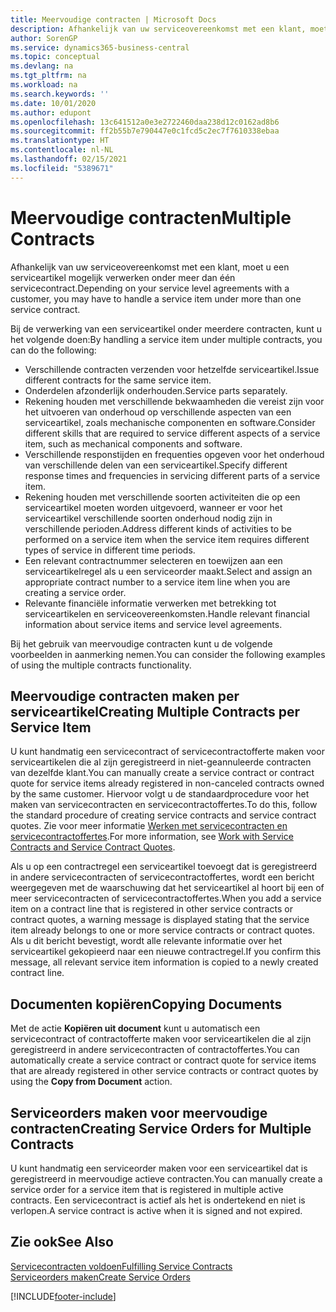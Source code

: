```yaml
---
title: Meervoudige contracten | Microsoft Docs
description: Afhankelijk van uw serviceovereenkomst met een klant, moet u een serviceartikel mogelijk verwerken onder meer dan één servicecontract.
author: SorenGP
ms.service: dynamics365-business-central
ms.topic: conceptual
ms.devlang: na
ms.tgt_pltfrm: na
ms.workload: na
ms.search.keywords: ''
ms.date: 10/01/2020
ms.author: edupont
ms.openlocfilehash: 13c641512a0e3e2722460daa238d12c0162ad8b6
ms.sourcegitcommit: ff2b55b7e790447e0c1fcd5c2ec7f7610338ebaa
ms.translationtype: HT
ms.contentlocale: nl-NL
ms.lasthandoff: 02/15/2021
ms.locfileid: "5389671"
---
```

# <a name="multiple-contracts"></a><span data-ttu-id="d7590-103">Meervoudige contracten</span><span class="sxs-lookup"><span data-stu-id="d7590-103">Multiple Contracts</span></span>
<span data-ttu-id="d7590-104">Afhankelijk van uw serviceovereenkomst met een klant, moet u een serviceartikel mogelijk verwerken onder meer dan één servicecontract.</span><span class="sxs-lookup"><span data-stu-id="d7590-104">Depending on your service level agreements with a customer, you may have to handle a service item under more than one service contract.</span></span>  
  
<span data-ttu-id="d7590-105">Bij de verwerking van een serviceartikel onder meerdere contracten, kunt u het volgende doen:</span><span class="sxs-lookup"><span data-stu-id="d7590-105">By handling a service item under multiple contracts, you can do the following:</span></span>  
  
* <span data-ttu-id="d7590-106">Verschillende contracten verzenden voor hetzelfde serviceartikel.</span><span class="sxs-lookup"><span data-stu-id="d7590-106">Issue different contracts for the same service item.</span></span>  
* <span data-ttu-id="d7590-107">Onderdelen afzonderlijk onderhouden.</span><span class="sxs-lookup"><span data-stu-id="d7590-107">Service parts separately.</span></span>  
* <span data-ttu-id="d7590-108">Rekening houden met verschillende bekwaamheden die vereist zijn voor het uitvoeren van onderhoud op verschillende aspecten van een serviceartikel, zoals mechanische componenten en software.</span><span class="sxs-lookup"><span data-stu-id="d7590-108">Consider different skills that are required to service different aspects of a service item, such as mechanical components and software.</span></span>  
* <span data-ttu-id="d7590-109">Verschillende responstijden en frequenties opgeven voor het onderhoud van verschillende delen van een serviceartikel.</span><span class="sxs-lookup"><span data-stu-id="d7590-109">Specify different response times and frequencies in servicing different parts of a service item.</span></span>  
* <span data-ttu-id="d7590-110">Rekening houden met verschillende soorten activiteiten die op een serviceartikel moeten worden uitgevoerd, wanneer er voor het serviceartikel verschillende soorten onderhoud nodig zijn in verschillende perioden.</span><span class="sxs-lookup"><span data-stu-id="d7590-110">Address different kinds of activities to be performed on a service item when the service item requires different types of service in different time periods.</span></span>  
* <span data-ttu-id="d7590-111">Een relevant contractnummer selecteren en toewijzen aan een serviceartikelregel als u een serviceorder maakt.</span><span class="sxs-lookup"><span data-stu-id="d7590-111">Select and assign an appropriate contract number to a service item line when you are creating a service order.</span></span>  
* <span data-ttu-id="d7590-112">Relevante financiële informatie verwerken met betrekking tot serviceartikelen en serviceovereenkomsten.</span><span class="sxs-lookup"><span data-stu-id="d7590-112">Handle relevant financial information about service items and service level agreements.</span></span>  
  
<span data-ttu-id="d7590-113">Bij het gebruik van meervoudige contracten kunt u de volgende voorbeelden in aanmerking nemen.</span><span class="sxs-lookup"><span data-stu-id="d7590-113">You can consider the following examples of using the multiple contracts functionality.</span></span>  
  
## <a name="creating-multiple-contracts-per-service-item"></a><span data-ttu-id="d7590-114">Meervoudige contracten maken per serviceartikel</span><span class="sxs-lookup"><span data-stu-id="d7590-114">Creating Multiple Contracts per Service Item</span></span>  
<span data-ttu-id="d7590-115">U kunt handmatig een servicecontract of servicecontractofferte maken voor serviceartikelen die al zijn geregistreerd in niet-geannuleerde contracten van dezelfde klant.</span><span class="sxs-lookup"><span data-stu-id="d7590-115">You can manually create a service contract or contract quote for service items already registered in non-canceled contracts owned by the same customer.</span></span> <span data-ttu-id="d7590-116">Hiervoor volgt u de standaardprocedure voor het maken van servicecontracten en servicecontractoffertes.</span><span class="sxs-lookup"><span data-stu-id="d7590-116">To do this, follow the standard procedure of creating service contracts and service contract quotes.</span></span> <span data-ttu-id="d7590-117">Zie voor meer informatie [Werken met servicecontracten en servicecontractoffertes](service-how-to-create-service-contracts-and-service-contract-quotes.md).</span><span class="sxs-lookup"><span data-stu-id="d7590-117">For more information, see [Work with Service Contracts and Service Contract Quotes](service-how-to-create-service-contracts-and-service-contract-quotes.md).</span></span>  
  
<span data-ttu-id="d7590-118">Als u op een contractregel een serviceartikel toevoegt dat is geregistreerd in andere servicecontracten of servicecontractoffertes, wordt een bericht weergegeven met de waarschuwing dat het serviceartikel al hoort bij een of meer servicecontracten of servicecontractoffertes.</span><span class="sxs-lookup"><span data-stu-id="d7590-118">When you add a service item on a contract line that is registered in other service contracts or contract quotes, a warning message is displayed stating that the service item already belongs to one or more service contracts or contract quotes.</span></span> <span data-ttu-id="d7590-119">Als u dit bericht bevestigt, wordt alle relevante informatie over het serviceartikel gekopieerd naar een nieuwe contractregel.</span><span class="sxs-lookup"><span data-stu-id="d7590-119">If you confirm this message, all relevant service item information is copied to a newly created contract line.</span></span>  
  
## <a name="copying-documents"></a><span data-ttu-id="d7590-120">Documenten kopiëren</span><span class="sxs-lookup"><span data-stu-id="d7590-120">Copying Documents</span></span>  
<span data-ttu-id="d7590-121">Met de actie **Kopiëren uit document** kunt u automatisch een servicecontract of contractofferte maken voor serviceartikelen die al zijn geregistreerd in andere servicecontracten of contractoffertes.</span><span class="sxs-lookup"><span data-stu-id="d7590-121">You can automatically create a service contract or contract quote for service items that are already registered in other service contracts or contract quotes by using the **Copy from Document** action.</span></span>  
  
## <a name="creating-service-orders-for-multiple-contracts"></a><span data-ttu-id="d7590-122">Serviceorders maken voor meervoudige contracten</span><span class="sxs-lookup"><span data-stu-id="d7590-122">Creating Service Orders for Multiple Contracts</span></span>  
<span data-ttu-id="d7590-123">U kunt handmatig een serviceorder maken voor een serviceartikel dat is geregistreerd in meervoudige actieve contracten.</span><span class="sxs-lookup"><span data-stu-id="d7590-123">You can manually create a service order for a service item that is registered in multiple active contracts.</span></span> <span data-ttu-id="d7590-124">Een servicecontract is actief als het is ondertekend en niet is verlopen.</span><span class="sxs-lookup"><span data-stu-id="d7590-124">A service contract is active when it is signed and not expired.</span></span>  
  
## <a name="see-also"></a><span data-ttu-id="d7590-125">Zie ook</span><span class="sxs-lookup"><span data-stu-id="d7590-125">See Also</span></span>  
[<span data-ttu-id="d7590-126">Servicecontracten voldoen</span><span class="sxs-lookup"><span data-stu-id="d7590-126">Fulfilling Service Contracts</span></span>](service-fulfill-service-contracts.md)  
[<span data-ttu-id="d7590-127">Serviceorders maken</span><span class="sxs-lookup"><span data-stu-id="d7590-127">Create Service Orders</span></span>](service-how-to-create-service-orders.md)  


[!INCLUDE[footer-include](includes/footer-banner.md)]